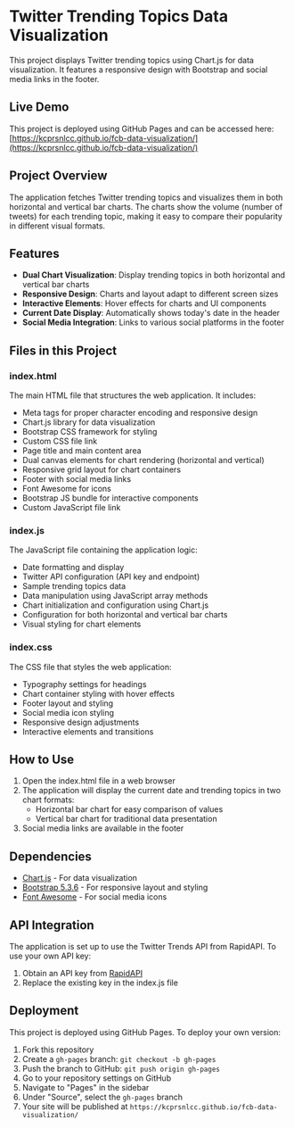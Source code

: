 # Twitter Trending Topics Data Visualization

This project displays Twitter trending topics using Chart.js for data visualization. It features a responsive design with Bootstrap and social media links in the footer.

## Live Demo

This project is deployed using GitHub Pages and can be accessed here:
[https://kcprsnlcc.github.io/fcb-data-visualization/](https://kcprsnlcc.github.io/fcb-data-visualization/)

## Project Overview

The application fetches Twitter trending topics and visualizes them in both horizontal and vertical bar charts. The charts show the volume (number of tweets) for each trending topic, making it easy to compare their popularity in different visual formats.

## Features

- **Dual Chart Visualization**: Display trending topics in both horizontal and vertical bar charts
- **Responsive Design**: Charts and layout adapt to different screen sizes
- **Interactive Elements**: Hover effects for charts and UI components
- **Current Date Display**: Automatically shows today's date in the header
- **Social Media Integration**: Links to various social platforms in the footer

## Files in this Project

### index.html

The main HTML file that structures the web application. It includes:
- Meta tags for proper character encoding and responsive design
- Chart.js library for data visualization
- Bootstrap CSS framework for styling
- Custom CSS file link
- Page title and main content area
- Dual canvas elements for chart rendering (horizontal and vertical)
- Responsive grid layout for chart containers
- Footer with social media links
- Font Awesome for icons
- Bootstrap JS bundle for interactive components
- Custom JavaScript file link

### index.js

The JavaScript file containing the application logic:
- Date formatting and display
- Twitter API configuration (API key and endpoint)
- Sample trending topics data
- Data manipulation using JavaScript array methods
- Chart initialization and configuration using Chart.js
- Configuration for both horizontal and vertical bar charts
- Visual styling for chart elements

### index.css

The CSS file that styles the web application:
- Typography settings for headings
- Chart container styling with hover effects
- Footer layout and styling
- Social media icon styling
- Responsive design adjustments
- Interactive elements and transitions

## How to Use

1. Open the index.html file in a web browser
2. The application will display the current date and trending topics in two chart formats:
   - Horizontal bar chart for easy comparison of values
   - Vertical bar chart for traditional data presentation
3. Social media links are available in the footer

## Dependencies

- [Chart.js](https://www.chartjs.org/) - For data visualization
- [Bootstrap 5.3.6](https://getbootstrap.com/) - For responsive layout and styling
- [Font Awesome](https://fontawesome.com/) - For social media icons

## API Integration

The application is set up to use the Twitter Trends API from RapidAPI. To use your own API key:
1. Obtain an API key from [RapidAPI](https://rapidapi.com/)
2. Replace the existing key in the index.js file

## Deployment

This project is deployed using GitHub Pages. To deploy your own version:

1. Fork this repository
2. Create a `gh-pages` branch: `git checkout -b gh-pages`
3. Push the branch to GitHub: `git push origin gh-pages`
4. Go to your repository settings on GitHub
5. Navigate to "Pages" in the sidebar
6. Under "Source", select the `gh-pages` branch
7. Your site will be published at `https://kcprsnlcc.github.io/fcb-data-visualization/`